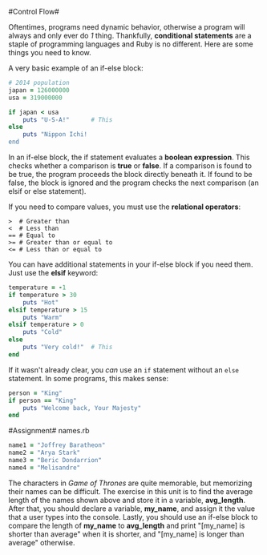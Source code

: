 #Control Flow#

Oftentimes, programs need dynamic behavior, otherwise a program will always and only ever do *1* thing. Thankfully, **conditional statements** are a staple of programming languages and Ruby is no different. Here are some things you need to know.

A very basic example of an if-else block:

```ruby
# 2014 population
japan = 126000000
usa = 319000000

if japan < usa
    puts "U-S-A!"      # This
else
    puts "Nippon Ichi!
end
```

In an if-else block, the if statement evaluates a **boolean expression**. This checks whether a comparison is **true** or **false**. If a comparison is found to be true, the program proceeds the block directly beneath it. If found to be false, the block is ignored and the program checks the next comparison (an elsif or else statement).

If you need to compare values, you must use the **relational operators**:
```
>  # Greater than
<  # Less than
== # Equal to
>= # Greater than or equal to
<= # Less than or equal to
```

You can have additional statements in your if-else block if you need them. Just use the **elsif** keyword:
```ruby
temperature = -1
if temperature > 30
    puts "Hot"
elsif temperature > 15
    puts "Warm"
elsif temperature > 0
    puts "Cold"
else
    puts "Very cold!"  # This
end
```

If it wasn't already clear, you *can* use an ```if``` statement without an ```else``` statement. In some programs, this makes sense:

```ruby
person = "King"
if person == "King"
    puts "Welcome back, Your Majesty"
end
```

#Assignment#
names.rb

```ruby
name1 = "Joffrey Baratheon"
name2 = "Arya Stark"
name3 = "Beric Dondarrion"
name4 = "Melisandre"
```

The characters in *Game of Thrones* are quite memorable, but memorizing their names can be difficult. The exercise in this unit is to find the average length of the names shown above and store it in a variable, **avg_length**. After that, you should declare a variable, **my_name**, and assign it the value that a user types into the console. Lastly, you should use an if-else block to compare the length of **my_name** to **avg_length** and print "[my_name] is shorter than average" when it is shorter, and "[my_name] is longer than average" otherwise.
